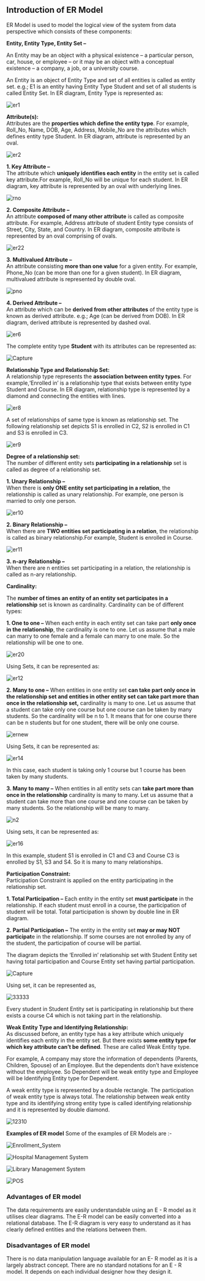 ## Introduction of ER Model
ER Model is used to model the logical view of the system from data perspective which consists of these components: 

**Entity, Entity Type, Entity Set –** 

An Entity may be an object with a physical existence – a particular person, car, house, or employee – or it may be an object with a conceptual existence – a company, a job, or a university course. 

An Entity is an object of Entity Type and set of all entities is called as entity set. e.g.; E1 is an entity having Entity Type Student and set of all students is called Entity Set. In ER diagram, Entity Type is represented as: 

![er1](Database-Management-System-ER-Model.png)

**Attribute(s):**   
Attributes are the **properties which define the entity type**. For example, Roll\_No, Name, DOB, Age, Address, Mobile\_No are the attributes which defines entity type Student. In ER diagram, attribute is represented by an oval. 

![er2](Database-Management-System-ER-Model-2.png)

**1\. Key Attribute –**   
The attribute which **uniquely identifies each entity** in the entity set is called key attribute.For example, Roll\_No will be unique for each student. In ER diagram, key attribute is represented by an oval with underlying lines.

![rno](Database-Management-System-ER-Model-3.png)

**2\. Composite Attribute –**   
An attribute **composed of many other attribute** is called as composite attribute. For example, Address attribute of student Entity type consists of Street, City, State, and Country. In ER diagram, composite attribute is represented by an oval comprising of ovals. 

![er22](Database-Management-System-ER-Model-4.png)

**3\. Multivalued Attribute –**   
An attribute consisting **more than one value** for a given entity. For example, Phone\_No (can be more than one for a given student). In ER diagram, multivalued attribute is represented by double oval. 

![pno](Database-Management-System-ER-Model-5.png)

**4\. Derived Attribute –**   
An attribute which can be **derived from other attributes** of the entity type is known as derived attribute. e.g.; Age (can be derived from DOB). In ER diagram, derived attribute is represented by dashed oval. 

![er6](Database-Management-System-ER-Model-6.png)

The complete entity type **Student** with its attributes can be represented as: 

![Capture](Database-Management-System-ER-Model-7.png)

**Relationship Type and Relationship Set:**   
A relationship type represents the **association between entity types**. For example,‘Enrolled in’ is a relationship type that exists between entity type Student and Course. In ER diagram, relationship type is represented by a diamond and connecting the entities with lines. 

![er8](Database-Management-System-ER-Model-8.png)

A set of relationships of same type is known as relationship set. The following relationship set depicts S1 is enrolled in C2, S2 is enrolled in C1 and S3 is enrolled in C3.  

![er9](Database-Management-S-ystem-ER-Model-9.png)

**Degree of a relationship set:**   
The number of different entity sets **participating in a relationship** set is called as degree of a relationship set.  

**1\. Unary Relationship –**   
When there is **only ONE entity set participating in a relation**, the relationship is called as unary relationship. For example, one person is married to only one person. 

![er10](Database-Management-System-ER-Model-10.png)

**2\. Binary Relationship –**   
When there are **TWO entities set participating in a relation**, the relationship is called as binary relationship.For example, Student is enrolled in Course. 

![er11](Database-Management-System-ER-Model-8.png)

**3\. n-ary Relationship –**   
When there are n entities set participating in a relation, the relationship is called as n-ary relationship. 

**Cardinality:** 

The **number of times an entity of an entity set participates in a relationship** set is known as cardinality. Cardinality can be of different types: 

**1\. One to one –** When each entity in each entity set can take part **only once in the relationship**, the cardinality is one to one. Let us assume that a male can marry to one female and a female can marry to one male. So the relationship will be one to one. 

![er20](Database-Management-System-ER-Model-12.png)

Using Sets, it can be represented as: 

![er12](Database-Management-System-ER-Model-13.png)

**2\. Many to one –** When entities in one entity set **can take part only once in the relationship set and entities in other entity set can take part more than once in the relationship set,** cardinality is many to one. Let us assume that a student can take only one course but one course can be taken by many students. So the cardinality will be n to 1. It means that for one course there can be n students but for one student, there will be only one course. 

![ernew](Database-Management-System-ER-Model-14.png)

Using Sets, it can be represented as:

![er14](Database-Management-System-ER-Model-15.png)

In this case, each student is taking only 1 course but 1 course has been taken by many students. 

**3\. Many to many –** When entities in all entity sets can **take part more than once in the relationship** cardinality is many to many. Let us assume that a student can take more than one course and one course can be taken by many students. So the relationship will be many to many. 

![n2](Database-Management-System-ER-Model-16.png)

Using sets, it can be represented as: 

![er16](Database-Management-System-ER-Model-17.png)

In this example, student S1 is enrolled in C1 and C3 and Course C3 is enrolled by S1, S3 and S4. So it is many to many relationships. 

**Participation Constraint:**   
Participation Constraint is applied on the entity participating in the relationship set.  

**1\. Total Participation –** Each entity in the entity set **must participate** in the relationship. If each student must enroll in a course, the participation of student will be total. Total participation is shown by double line in ER diagram. 

**2\. Partial Participation –** The entity in the entity set **may or may NOT participat**e in the relationship. If some courses are not enrolled by any of the student, the participation of course will be partial. 

The diagram depicts the ‘Enrolled in’ relationship set with Student Entity set having total participation and Course Entity set having partial participation. 

![Capture](Database-Management-System-ER-Model-18.png)

Using set, it can be represented as, 

![33333](33333-1.png)

Every student in Student Entity set is participating in relationship but there exists a course C4 which is not taking part in the relationship. 

**Weak Entity Type and Identifying Relationship:**   
As discussed before, an entity type has a key attribute which uniquely identifies each entity in the entity set. But there exists **some entity type for which key attribute can’t be defined**. These are called Weak Entity type. 

For example, A company may store the information of dependents (Parents, Children, Spouse) of an Employee. But the dependents don’t have existence without the employee. So Dependent will be weak entity type and Employee will be Identifying Entity type for Dependent. 

A weak entity type is represented by a double rectangle. The participation of weak entity type is always total. The relationship between weak entity type and its identifying strong entity type is called identifying relationship and it is represented by double diamond. 

![12310](12310.png)

**Examples of ER model**
Some of the examples of ER Models are :-

![Enrollment_System](Enrollment-System.png)

![Hospital Management System](Hospital-management-system.png)

![Library Management System](Library-management-system.jpg)

![POS](POS.png)

### Advantages of ER model
The data requirements are easily understandable using an E - R model as it utilises clear diagrams.
The E-R model can be easily converted into a relational database.
The E-R diagram is very easy to understand as it has clearly defined entities and the relations between them.

### Disadvantages of ER model
There is no data manipulation language available for an E- R model as it is a largely abstract concept.
There are no standard notations for an E - R model. It depends on each individual designer how they design it.